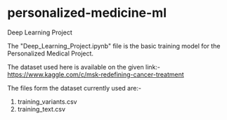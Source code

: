 # personalized-medicine-ml
Deep Learning Project

The "Deep_Learning_Project.ipynb" file is the basic training model for the Personalized Medical Project.

The dataset used here is available on the given link:- https://www.kaggle.com/c/msk-redefining-cancer-treatment

The files form the dataset currently used are:- 
1. training_variants.csv
2. training_text.csv
